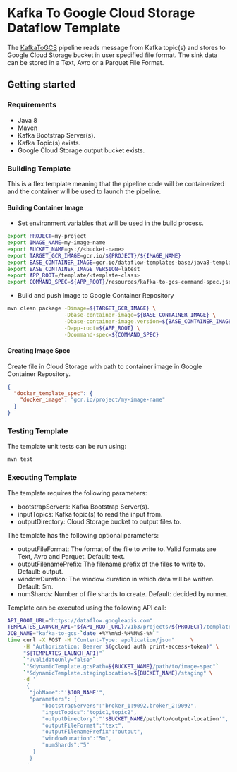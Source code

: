 # Kafka To Google Cloud Storage Dataflow Template

The [KafkaToGCS](src/main/java/com/google/cloud/teleport/v2/templates/KafkaToGCS.java) pipeline reads message from Kafka topic(s) and stores to Google Cloud Storage bucket in user specified file format. The sink data can be stored in a Text, Avro or a Parquet File Format.

## Getting started 

### Requirements
* Java 8
* Maven
* Kafka Bootstrap Server(s).
* Kafka Topic(s) exists.
* Google Cloud Storage output bucket exists.

  
### Building Template
This is a flex template meaning that the pipeline code will be containerized and the container will be used to launch the pipeline.

#### Building Container Image
* Set environment variables that will be used in the build process.
```sh
export PROJECT=my-project
export IMAGE_NAME=my-image-name
export BUCKET_NAME=gs://<bucket-name>
export TARGET_GCR_IMAGE=gcr.io/${PROJECT}/${IMAGE_NAME}
export BASE_CONTAINER_IMAGE=gcr.io/dataflow-templates-base/java8-template-launcher-base
export BASE_CONTAINER_IMAGE_VERSION=latest
export APP_ROOT=/template/<template-class>
export COMMAND_SPEC=${APP_ROOT}/resources/kafka-to-gcs-command-spec.json
```
* Build and push image to Google Container Repository
```sh
mvn clean package -Dimage=${TARGET_GCR_IMAGE} \
                  -Dbase-container-image=${BASE_CONTAINER_IMAGE} \
                  -Dbase-container-image.version=${BASE_CONTAINER_IMAGE_VERSION} \
                  -Dapp-root=${APP_ROOT} \
                  -Dcommand-spec=${COMMAND_SPEC}
```

#### Creating Image Spec

Create file in Cloud Storage with path to container image in Google Container Repository.
```json
{
  "docker_template_spec": {
    "docker_image": "gcr.io/project/my-image-name"
  }
}
```

### Testing Template

The template unit tests can be run using:
```sh
mvn test
```

### Executing Template

The template requires the following parameters:
* bootstrapServers: Kafka Bootstrap Server(s).
* inputTopics: Kafka topic(s) to read the input from.
* outputDirectory: Cloud Storage bucket to output files to.


The template has the following optional parameters:
* outputFileFormat: The format of the file to write to. Valid formats are Text, Avro and Parquet. Default: text.
* outputFilenamePrefix: The filename prefix of the files to write to. Default: output.
* windowDuration: The window duration in which data will be written. Default: 5m.
* numShards: Number of file shards to create. Default: decided by runner. 

  
Template can be executed using the following API call:
```sh
API_ROOT_URL="https://dataflow.googleapis.com"
TEMPLATES_LAUNCH_API="${API_ROOT_URL}/v1b3/projects/${PROJECT}/templates:launch"
JOB_NAME="kafka-to-gcs-`date +%Y%m%d-%H%M%S-%N`"
time curl -X POST -H "Content-Type: application/json"     \
     -H "Authorization: Bearer $(gcloud auth print-access-token)" \
     "${TEMPLATES_LAUNCH_API}"`
     `"?validateOnly=false"`
     `"&dynamicTemplate.gcsPath=${BUCKET_NAME}/path/to/image-spec"`
     `"&dynamicTemplate.stagingLocation=${BUCKET_NAME}/staging" \
     -d '
      {
       "jobName":"'$JOB_NAME'",
       "parameters": {
           "bootstrapServers":"broker_1:9092,broker_2:9092",
           "inputTopics":"topic1,topic2",
           "outputDirectory":"'$BUCKET_NAME/path/to/output-location'",
           "outputFileFormat":"text",
           "outputFilenamePrefix":"output",
           "windowDuration":"5m",
           "numShards":"5"
        }
       }
      '
```
